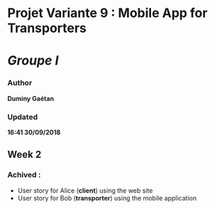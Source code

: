 # Projet Variante 9 : Mobile App for Transporters
# *Groupe I*

### Author
__Duminy Gaétan__
### Updated
__16:41 30/09/2018__

## Week 2

### Achived :
  - User story for Alice (**client**) using the web site
  - User story for Bob (**transporter**) using the mobile application
